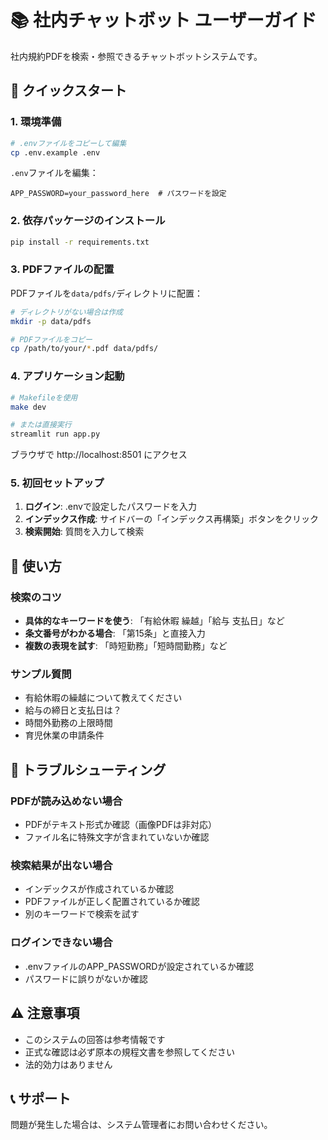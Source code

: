 # 📚 社内チャットボット ユーザーガイド

社内規約PDFを検索・参照できるチャットボットシステムです。

## 🚀 クイックスタート

### 1. 環境準備

```bash
# .envファイルをコピーして編集
cp .env.example .env
```

`.env`ファイルを編集：
```
APP_PASSWORD=your_password_here  # パスワードを設定
```

### 2. 依存パッケージのインストール

```bash
pip install -r requirements.txt
```

### 3. PDFファイルの配置

PDFファイルを`data/pdfs/`ディレクトリに配置：

```bash
# ディレクトリがない場合は作成
mkdir -p data/pdfs

# PDFファイルをコピー
cp /path/to/your/*.pdf data/pdfs/
```

### 4. アプリケーション起動

```bash
# Makefileを使用
make dev

# または直接実行
streamlit run app.py
```

ブラウザで http://localhost:8501 にアクセス

### 5. 初回セットアップ

1. **ログイン**: .envで設定したパスワードを入力
2. **インデックス作成**: サイドバーの「インデックス再構築」ボタンをクリック
3. **検索開始**: 質問を入力して検索

## 📖 使い方

### 検索のコツ

- **具体的なキーワードを使う**: 「有給休暇 繰越」「給与 支払日」など
- **条文番号がわかる場合**: 「第15条」と直接入力
- **複数の表現を試す**: 「時短勤務」「短時間勤務」など

### サンプル質問

- 有給休暇の繰越について教えてください
- 給与の締日と支払日は？
- 時間外勤務の上限時間
- 育児休業の申請条件

## 🔧 トラブルシューティング

### PDFが読み込めない場合

- PDFがテキスト形式か確認（画像PDFは非対応）
- ファイル名に特殊文字が含まれていないか確認

### 検索結果が出ない場合

- インデックスが作成されているか確認
- PDFファイルが正しく配置されているか確認
- 別のキーワードで検索を試す

### ログインできない場合

- .envファイルのAPP_PASSWORDが設定されているか確認
- パスワードに誤りがないか確認

## ⚠️ 注意事項

- このシステムの回答は参考情報です
- 正式な確認は必ず原本の規程文書を参照してください
- 法的効力はありません

## 📞 サポート

問題が発生した場合は、システム管理者にお問い合わせください。